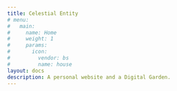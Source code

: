 ```yaml
---
title: Celestial Entity
# menu:
#   main:
#     name: Home
#     weight: 1
#     params:
#       icon:
#         vendor: bs
#         name: house
layout: docs
description: A personal website and a Digital Garden.
---
```

